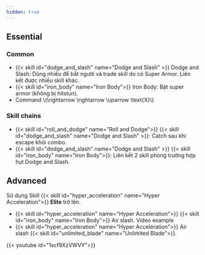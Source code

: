 ```yaml
---
hidden: true
---
```

## Essential
### Common

- {{< skill id="dodge_and_slash" name="Dodge and Slash" >}} Dodge and Slash: Dùng nhiều để bắt người và trade skill do có Super Armor. Liên kết được nhiều skill khác.
- {{< skill id="iron_body" name="Iron Body">}} Iron Body: Bật super armor (không bị hitstun).
- Command \\(\rightarrow \rightarrow \uparrow \text{X}\\)

### Skill chains
- {{< skill id="roll_and_dodge" name="Roll and Dodge">}} <i class="fa fa-arrow-right"></i> {{< skill id="dodge_and_slash" name="Dodge and Slash" >}}: Catch sau khi escape khỏi combo.
- {{< skill id="dodge_and_slash" name="Dodge and Slash" >}} <i class="fa fa-arrow-right"></i> {{< skill id="iron_body" name="Iron Body">}}: Liên kết 2 skill phòng trường hợp hụt Dodge and Slash.

## Advanced
Sử dụng Skill {{< skill id="hyper_acceleration" name="Hyper Acceleration">}} **Elite** trở lên.
- {{< skill id="hyper_acceleration" name="Hyper Acceleration">}} <i class="fa fa-arrow-right"></i> {{< skill id="iron_body" name="Iron Body">}} <i class="fa fa-arrow-right"></i> Air slash. Video example
- {{< skill id="hyper_acceleration" name="Hyper Acceleration">}} <i class="fa fa-arrow-right"></i> Air slash <i class="fa fa-arrow-right"></i> {{< skill id="unlimited_blade" name="Unlimited Blade">}}.
<div style="max-width: 600px">{{< youtube id="1scf9XzVWVY">}}</div>